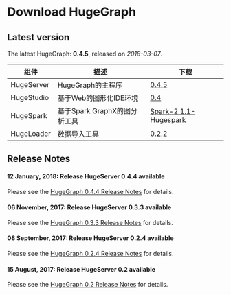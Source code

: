 # Download HugeGraph

## Latest version

The latest HugeGraph: **0.4.5**, released on _2018-03-07_.

组件        | 描述                   | 下载
---------- | -------------------- | ------------------------------------------------------------------------------------------------------------------------------------------------
HugeServer | HugeGraph的主程序       | [0.4.5](http://yq01-sw-hdsserver16.yq01.baidu.com:8080/hadoop-web-proxy/yqns02/hugegraph/hugegraph-release-0.4.5-SNAPSHOT.tar.gz)
HugeStudio | 基于Web的图形化IDE环境       | [0.4](http://yq01-sw-hdsserver16.yq01.baidu.com:8080/hadoop-web-proxy/yqns02/hugegraph/hugestudio/hugestudio-release-0.4-SNAPSHOT.tar.gz)
HugeSpark  | 基于Spark GraphX的图分析工具 | [Spark-2.1.1-Hugespark](http://yq01-sw-hdsserver16.yq01.baidu.com:8080/hadoop-web-proxy/yqns02/hugegraph/hugespark/Spark-2.1.1-Hugespark.tar.gz)
HugeLoader | 数据导入工具               | [0.2.2](http://yq01-sw-hdsserver16.yq01.baidu.com:8080/hadoop-web-proxy/yqns02/hugegraph/hugeloader/hugegraph-loader-latest-bin.tar.gz)


## Release Notes

#### 12 January, 2018: Release HugeServer 0.4.4 available
Please see the [HugeGraph 0.4.4 Release Notes](changelog/hugegraph-0.4.4-release-notes.md) for details.

#### 06 November, 2017: Release HugeServer 0.3.3 available
Please see the [HugeGraph 0.3.3 Release Notes](changelog/hugegraph-0.3.3-release-notes.md) for details.

#### 08 September, 2017: Release HugeServer 0.2.4 available
Please see the [HugeGraph 0.2.4 Release Notes](changelog/hugegraph-0.2.4-release-notes.md) for details.

#### 15 August, 2017: Release HugeServer 0.2 available
Please see the [HugeGraph 0.2 Release Notes](changelog/hugegraph-0.2-release-notes.md) for details.
